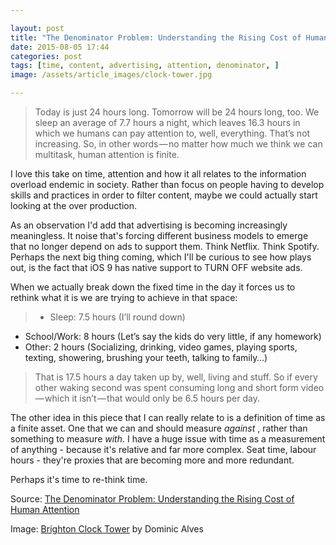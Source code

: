 ```yaml
---

layout: post
title: "The Denominator Problem: Understanding the Rising Cost of Human Attention"
date: 2015-08-05 17:44
categories: post
tags: [time, content, advertising, attention, denominator, ]
image: /assets/article_images/clock-tower.jpg

---
```


>Today is just 24 hours long. Tomorrow will be 24 hours long, too. We sleep an average of 7.7 hours a night, which leaves 16.3 hours in which we humans can pay attention to, well, everything. That’s not increasing. So, in other words — no matter how much we think we can multitask, human attention is finite.

I love this take on time, attention and how it all relates to the information overload endemic in society. Rather than focus on people having to develop skills and practices in order to filter content, maybe we could actually start looking at the over production. 

As an observation I'd add that advertising is becoming increasingly meaningless. It noise that's forcing different business models to emerge that no longer depend on ads to support them. Think Netflix. Think Spotify. Perhaps the next big thing coming, which I'll be curious to see how plays out, is the fact that iOS 9 has native support to TURN OFF website ads. 

When we actually break down the fixed time in the day it forces us to rethink what it is we are trying to achieve in that space:

> - Sleep: 7.5 hours (I’ll round down)
- School/Work: 8 hours (Let’s say the kids do very little, if any homework)
- Other: 2 hours (Socializing, drinking, video games, playing sports, texting, showering, brushing your teeth, talking to family…)

>That is 17.5 hours a day taken up by, well, living and stuff. So if every other waking second was spent consuming long and short form video — which it isn’t — that would only be 6.5 hours per day.

The other idea in this piece that I can really relate to is a definition of time as a finite asset. One that we can and should measure *against* , rather than something to measure *with*. I have a huge issue with time as a measurement of anything - because it's relative and far more complex. Seat time, labour hours - they're proxies that are becoming more and more redundant. 

Perhaps it's time to re-think time. 

Source: [The Denominator Problem: Understanding the Rising Cost of Human Attention](http://edutechnica.com/2015/08/01/blackboards-complexity-problems/)

Image: [Brighton Clock Tower](https://flic.kr/p/96bybq) by Dominic Alves 